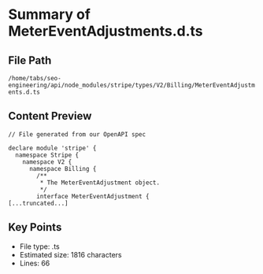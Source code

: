 # Summary of MeterEventAdjustments.d.ts
  
## File Path
`/home/tabs/seo-engineering/api/node_modules/stripe/types/V2/Billing/MeterEventAdjustments.d.ts`

## Content Preview
```
// File generated from our OpenAPI spec

declare module 'stripe' {
  namespace Stripe {
    namespace V2 {
      namespace Billing {
        /**
         * The MeterEventAdjustment object.
         */
        interface MeterEventAdjustment {
[...truncated...]
```

## Key Points
- File type: .ts
- Estimated size: 1816 characters
- Lines: 66
